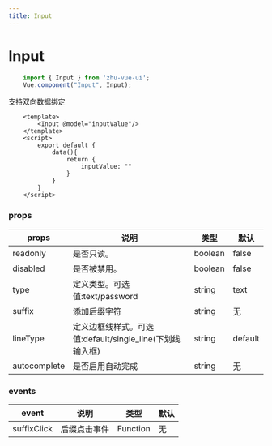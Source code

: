 ```yaml
---
title: Input
---
```


# Input

```js
    import { Input } from 'zhu-vue-ui';
    Vue.component("Input", Input);
```

支持双向数据绑定
```vue
    <template>
        <Input @model="inputValue"/>
    </template>
    <script>
        export default {
            data(){
                return {
                    inputValue: ""
                }
            }
        }
    </script>
```

### props
| props   | 说明  | 类型 | 默认 |
| --      | ---  | --  | --   |
|readonly |是否只读。                                           | boolean |false    |
|disabled |是否被禁用。                                         | boolean | false   |
|type     |定义类型。可选值:text/password                        | string  | text    |
|suffix   |添加后缀字符                                         | string  | 无       |
|lineType |定义边框线样式。可选值:default/single_line(下划线输入框) | string  | default |
|autocomplete   |是否启用自动完成                                         | string  | 无 |

### events
| event         | 说明       | 类型       | 默认 |
| --            | ---       | --        | --   |
|suffixClick    |后缀点击事件   |Function   | 无    |